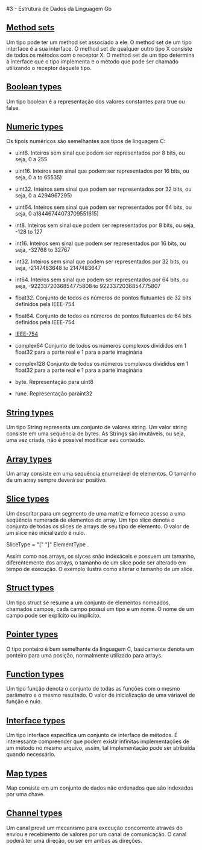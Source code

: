 #3 - Estrutura de Dados da Linguagem Go

## [Method sets](https://golang.org/ref/spec#Method_sets)

Um tipo pode ter um method set associado a ele. O method set de um tipo interface é a sua interface. O method set de qualquer outro tipo X consiste de todos os métodos com o receptor X. O method set de um tipo determina a interface que o tipo implementa e o método que pode ser chamado utilizando o receptor daquele tipo.

## [Boolean types](https://golang.org/ref/spec#Boolean_types)

Um tipo boolean é a representação dos valores constantes para true ou false.

## [Numeric types](https://golang.org/ref/spec#Numeric_types)

Os tipois numéricos são semelhantes aos tipos de linguagem C:

- uint8. Inteiros sem sinal que podem ser representados por 8 bits, ou seja, 0 a 255
- uint16. Inteiros sem sinal que podem ser representados por 16 bits, ou seja, 0 a to 65535)
- uint32. Inteiros sem sinal que podem ser representados por 32 bits, ou seja, 0 a 4294967295)
- uint64. Inteiros sem sinal que podem ser representados por 64 bits, ou seja, 0 a18446744073709551615)

- int8. Inteiros sem sinal que podem ser representados por 8 bits, ou seja, -128 to 127
- int16. Inteiros sem sinal que podem ser representados por 16 bits, ou seja, -32768 to 32767
- int32. Inteiros sem sinal que podem ser representados por 32 bits, ou seja, -2147483648 to 2147483647
- int64. Inteiros sem sinal que podem ser representados por 64 bits, ou seja, -9223372036854775808 to 9223372036854775807
- float32. Conjunto de todos os números de pontos flutuantes de 32 bits definidos pela IEEE-754
- float64. Conjunto de todos os números de pontos flutuantes de 64 bits definidos pela IEEE-754
- [IEEE-754](https://pt.wikipedia.org/wiki/IEEE_754)

- complex64   Conjunto de todos os números complexos divididos em 1 float32 para a parte real e 1 para a parte imaginária
- complex128  Conjunto de todos os números complexos divididos em 1 float32 para a parte real e 1 para a parte imaginária

- byte. Representação para uint8
- rune. Representação paraint32

## [String types](https://golang.org/ref/spec#String_types)

Um tipo String representa um conjunto de valores string. Um valor string consiste em uma sequência de bytes. As Strings são imutáveis, ou seja, uma vez criada, não é possível modificar seu conteúdo.


## [Array types](https://golang.org/ref/spec#Array_types)

Um array consiste em uma sequência enumerável de elementos. O tamanho de um array sempre deverá ser positivo.

## [Slice types](https://golang.org/ref/spec#Slice_types)

Um descritor para um segmento de uma matriz e fornece acesso a uma seqüência numerada de elementos do array. Um tipo slice denota o conjunto de todas os slices de arrays de seu tipo de elemento. O valor de um slice não inicializado é nulo.

SliceType = "[" "]" ElementType .

Assim como nos arrays, os slyces snão indexáceis e possuem um tamanho, diferentemente dos arrays, o tamanho de um slice pode ser alterado em tempo de execução. O exemplo ilustra como alterar o tamanho de um slice.


## [Struct types](https://golang.org/ref/spec#Struct_types)

Um tipo struct se resume a um conjunto de elementos nomeados, chamados campos, cada campo possui um tipo e um nome. O nome de um campo pode ser explícito ou implícito.

## [Pointer types](https://golang.org/ref/spec#Pointer_types)

O tipo ponteiro é bem semelhante da linguagem C, basicamente denota um ponteiro para uma posição, normalmente utilizado para arrays.


## [Function types](https://golang.org/ref/spec#Function_types)

Um tipo função denota o conjunto de todas as funções com o mesmo parâmetro e o mesmo resultado. O valor de inicialização de uma váriavel de função é nulo.


## [Interface types](https://golang.org/ref/spec#Interface_types)

Um tipo interface especifica um conjunto de interface de métodos. É interessante compreender que podem existir infinitas implementações de um método no mesmo arquivo, assim, tal implementação pode ser atribuída quando necessário.


## [Map types](https://golang.org/ref/spec#Map_types)

Map consiste em um conjunto de dados não ordenados que são indexados por uma chave.


## [Channel types](https://golang.org/ref/spec#Channel_types)

Um canal provê um mecanismo para execução concorrente através do enviou e recebimento de valores por um canal de comunicação. O canal poderá ter uma direção, ou ser em ambas as direções.


